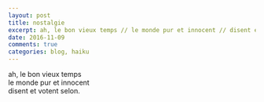 ```yaml
---
layout: post
title: nostalgie
excerpt: ah, le bon vieux temps // le monde pur et innocent // disent et votent selon.
date: 2016-11-09 
comments: true
categories: blog, haiku 
---
```


ah, le bon vieux temps <br>
le monde pur et innocent <br>
disent et votent selon. 